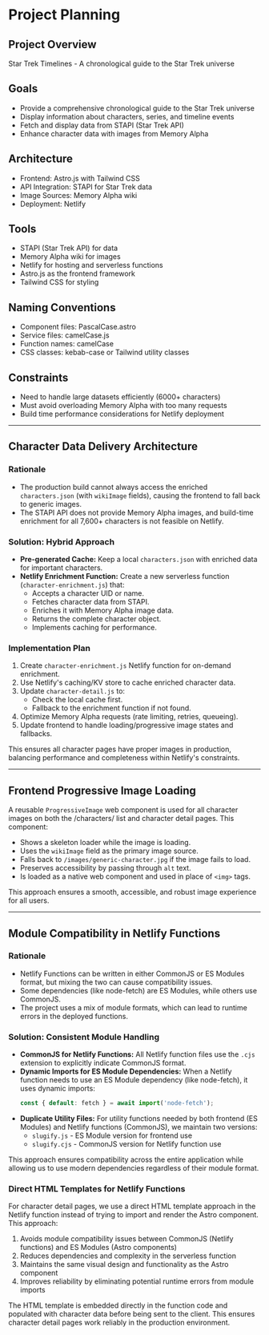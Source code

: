 # Project Planning

## Project Overview
Star Trek Timelines - A chronological guide to the Star Trek universe

## Goals
- Provide a comprehensive chronological guide to the Star Trek universe
- Display information about characters, series, and timeline events
- Fetch and display data from STAPI (Star Trek API)
- Enhance character data with images from Memory Alpha

## Architecture
- Frontend: Astro.js with Tailwind CSS
- API Integration: STAPI for Star Trek data
- Image Sources: Memory Alpha wiki
- Deployment: Netlify

## Tools
- STAPI (Star Trek API) for data
- Memory Alpha wiki for images
- Netlify for hosting and serverless functions
- Astro.js as the frontend framework
- Tailwind CSS for styling

## Naming Conventions
- Component files: PascalCase.astro
- Service files: camelCase.js
- Function names: camelCase
- CSS classes: kebab-case or Tailwind utility classes

## Constraints
- Need to handle large datasets efficiently (6000+ characters)
- Must avoid overloading Memory Alpha with too many requests
- Build time performance considerations for Netlify deployment

---

## Character Data Delivery Architecture

### Rationale
- The production build cannot always access the enriched `characters.json` (with `wikiImage` fields), causing the frontend to fall back to generic images.
- The STAPI API does not provide Memory Alpha images, and build-time enrichment for all 7,600+ characters is not feasible on Netlify.

### Solution: Hybrid Approach
- **Pre-generated Cache:** Keep a local `characters.json` with enriched data for important characters.
- **Netlify Enrichment Function:** Create a new serverless function (`character-enrichment.js`) that:
  - Accepts a character UID or name.
  - Fetches character data from STAPI.
  - Enriches it with Memory Alpha image data.
  - Returns the complete character object.
  - Implements caching for performance.

### Implementation Plan
1. Create `character-enrichment.js` Netlify function for on-demand enrichment.
2. Use Netlify's caching/KV store to cache enriched character data.
3. Update `character-detail.js` to:
   - Check the local cache first.
   - Fallback to the enrichment function if not found.
4. Optimize Memory Alpha requests (rate limiting, retries, queueing).
5. Update frontend to handle loading/progressive image states and fallbacks.

This ensures all character pages have proper images in production, balancing performance and completeness within Netlify's constraints.

---

## Frontend Progressive Image Loading

A reusable `ProgressiveImage` web component is used for all character images on both the /characters/ list and character detail pages. This component:

- Shows a skeleton loader while the image is loading.
- Uses the `wikiImage` field as the primary image source.
- Falls back to `/images/generic-character.jpg` if the image fails to load.
- Preserves accessibility by passing through `alt` text.
- Is loaded as a native web component and used in place of `<img>` tags.

This approach ensures a smooth, accessible, and robust image experience for all users.

---

## Module Compatibility in Netlify Functions

### Rationale
- Netlify Functions can be written in either CommonJS or ES Modules format, but mixing the two can cause compatibility issues.
- Some dependencies (like node-fetch) are ES Modules, while others use CommonJS.
- The project uses a mix of module formats, which can lead to runtime errors in the deployed functions.

### Solution: Consistent Module Handling
- **CommonJS for Netlify Functions:** All Netlify function files use the `.cjs` extension to explicitly indicate CommonJS format.
- **Dynamic Imports for ES Module Dependencies:** When a Netlify function needs to use an ES Module dependency (like node-fetch), it uses dynamic imports:
  ```js
  const { default: fetch } = await import('node-fetch');
  ```
- **Duplicate Utility Files:** For utility functions needed by both frontend (ES Modules) and Netlify functions (CommonJS), we maintain two versions:
  - `slugify.js` - ES Module version for frontend use
  - `slugify.cjs` - CommonJS version for Netlify function use

This approach ensures compatibility across the entire application while allowing us to use modern dependencies regardless of their module format.

### Direct HTML Templates for Netlify Functions
For character detail pages, we use a direct HTML template approach in the Netlify function instead of trying to import and render the Astro component. This approach:

1. Avoids module compatibility issues between CommonJS (Netlify functions) and ES Modules (Astro components)
2. Reduces dependencies and complexity in the serverless function
3. Maintains the same visual design and functionality as the Astro component
4. Improves reliability by eliminating potential runtime errors from module imports

The HTML template is embedded directly in the function code and populated with character data before being sent to the client. This ensures character detail pages work reliably in the production environment.